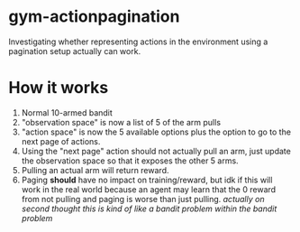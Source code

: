 # gym-actionpagination
Investigating whether representing actions in the environment using a pagination setup actually can work.

# How it works

1. Normal 10-armed bandit 
2. "observation space" is now a list of 5 of the arm pulls
3. "action space" is now the 5 available options plus the option to go to the next page of actions.
4. Using the "next page" action should not actually pull an arm, just update the observation space so that it exposes the other 5 arms.
5. Pulling an actual arm will return reward.
6. Paging **should** have no impact on training/reward, but idk if this will work in the real world because an agent may learn that the 0 reward from not pulling and paging is worse than just pulling. *actually on second thought this is kind of like a bandit problem within the bandit problem*
